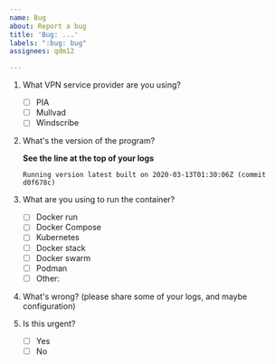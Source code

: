```yaml
---
name: Bug
about: Report a bug
title: 'Bug: ...'
labels: ":bug: bug"
assignees: qdm12

---
```


1. What VPN service provider are you using?

    - [ ] PIA
    - [ ] Mullvad
    - [ ] Windscribe

2. What's the version of the program?

    **See the line at the top of your logs**

    `Running version latest built on 2020-03-13T01:30:06Z (commit d0f678c)`

3. What are you using to run the container?

    - [ ] Docker run
    - [ ] Docker Compose
    - [ ] Kubernetes
    - [ ] Docker stack
    - [ ] Docker swarm
    - [ ] Podman
    - [ ] Other:

4. What's wrong? (please share some of your logs, and maybe configuration)

5. Is this urgent?

    - [ ] Yes
    - [ ] No

